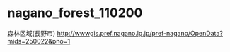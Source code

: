 # nagano_forest_110200
森林区域(長野市)
http://wwwgis.pref.nagano.lg.jp/pref-nagano/OpenData?mids=250022&pno=1
